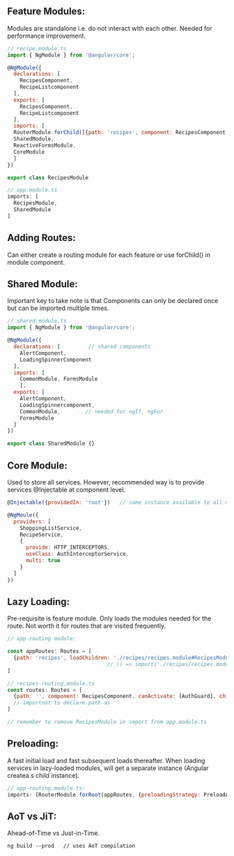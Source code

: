 ## Feature Modules:
Modules are standalone i.e. do not interact with each other. Needed for performance improvement.
```javascript
// recipe.module.ts
import { NgModule } from '@angular/core';

@NgModule({
  declarations: [
    RecipesComponent,
    RecipeListcomponent
  ],
  exports: [
    RecipesComponent,
    RecipeListcomponent
  ], 
  imports: [
  RouterModule.forChild([{path: 'recipes', component: RecipesComponent, canActivate: [AuthGuard}]),
  SharedModule,
  ReactiveFormsModule,
  CoreModule
  ]
})

export class RecipesModule

// app.module.ts
imports: [
  RecipesModule,
  SharedModule
]
```

## Adding Routes:
Can either create a routing module for each feature or use forChild() in module component.


## Shared Module:
Important key to take note is that Components can only be declared once but can be imported multiple times.
```javascript
// shared.module.ts
import { NgModule } from '@angular/core';

@NgModule({
  declarations: [         // shared components
    AlertComponent,
    LoadingSpinnerComponent
  ],
  imports: [
    CommonModule, FormsModule
    ],
  exports: [
    AlertComponent,
    LoadingSpinnercomponent,
    CommonModule,        // needed for ngIf, ngFor
    FormsModule
  ] 
})

export class SharedModule {}
```
## Core Module:
Used to store all services. However, recommended way is to provide services @Injectable at component level.
```javascript
@Injectable({providedIn: 'root'})   // same instance available to all modules

@NgMoule({
  providers: [
    ShoppingListService,
    RecipeService,
    {
      provide: HTTP_INTERCEPTORS,
      useClass: AuthInterceptorService,
      multi: true
    }
  ]
})
```
## Lazy Loading:
Pre-requisite is feature module. Only loads the modules needed for the route. Not worth it for routes that are visited frequently.
```javascript
// app-routing module:

const appRoutes: Routes = [
  {path: 'recipes', loadChildren: './recipes/recipes.module#RecipesModule'}    // entire module is parsed on demand
                                // () => import('./recipes/recipes.module').then(m => m.RecipesModule)
]

// recipes-routing,module.ts
const routes: Routes = [
  {path: '', component: RecipesComponent, canActivate: [AuthGuard], children: []}
  // importnat to declare path as '' 
]

// remember to remove RecipesModule in import from app.module.ts

```
## Preloading:
A fast initial load and fast subsequent loads thereafter. When loading services in lazy-loaded modules, will get a separate instance 
(Angular createa s child instance).
```javascript
// app-routing.module.ts:
imports: [RouterModule.forRoot(appRoutes, {preloadingStrategy: PreloadAllModules}]
```
## AoT vs JiT:
Ahead-of-Time vs Just-in-Time.
```
ng build --prod   // uses AoT compilation
```
